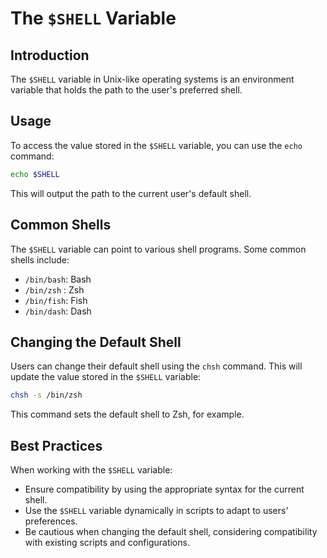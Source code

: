 # The `$SHELL` Variable

## Introduction

The `$SHELL` variable in Unix-like operating systems is an environment variable that holds the path to the user's preferred shell.

## Usage

To access the value stored in the `$SHELL` variable, you can use the `echo` command:

```bash
echo $SHELL
```

This will output the path to the current user's default shell.

## Common Shells

The `$SHELL` variable can point to various shell programs. Some common shells include:

- `/bin/bash`: Bash
- `/bin/zsh` : Zsh
- `/bin/fish`: Fish
- `/bin/dash`: Dash

## Changing the Default Shell

Users can change their default shell using the `chsh` command. This will update the value stored in the `$SHELL` variable:

```bash
chsh -s /bin/zsh
```

This command sets the default shell to Zsh, for example.

## Best Practices

When working with the `$SHELL` variable:

- Ensure compatibility by using the appropriate syntax for the current shell.
- Use the `$SHELL` variable dynamically in scripts to adapt to users' preferences.
- Be cautious when changing the default shell, considering compatibility with existing scripts and configurations.
